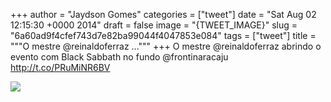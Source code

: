 
+++
author = "Jaydson Gomes"
categories = ["tweet"]
date = "Sat Aug 02 12:15:30 +0000 2014"
draft = false
image = "{TWEET_IMAGE}"
slug = "6a60ad9f4cfef743d7e82ba99044f4047853e084"
tags = ["tweet"]
title = """O mestre @reinaldoferraz ..."""
+++
O mestre @reinaldoferraz abrindo o evento com Black Sabbath no fundo @frontinaracaju http://t.co/PRuMiNR6BV

![](/images/tweet-media/495543408958906368-BuCGGKPIUAAt1RV.jpg)